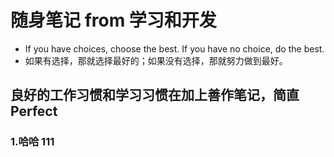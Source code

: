 # 随身笔记 from 学习和开发

- If you have choices, choose the best. If you have no choice, do the best.
- 如果有选择，那就选择最好的；如果没有选择，那就努力做到最好。

## 良好的工作习惯和学习习惯在加上善作笔记，简直Perfect

### 1.哈哈 111
